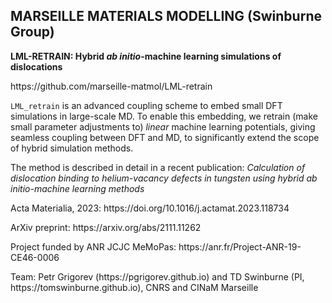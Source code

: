 ## MARSEILLE MATERIALS MODELLING (Swinburne Group)

<p><b>LML-RETRAIN: Hybrid <i>ab initio</i>-machine learning simulations of dislocations</b></p>
https://github.com/marseille-matmol/LML-retrain
<p>
  <code>LML_retrain</code> is an advanced coupling scheme to embed small DFT simulations in large-scale MD.
      To enable this embedding, we retrain (make small parameter adjustments to) <i>linear</i> machine learning potentials,
      giving seamless coupling between DFT and MD, to significantly extend the scope of hybrid simulation methods.</p>
      The method is described in detail in a recent publication:
<i>Calculation of dislocation binding to helium-vacancy defects in tungsten using hybrid ab initio-machine learning methods</i>
      <p> Acta Materialia, 2023: https://doi.org/10.1016/j.actamat.2023.118734</p>
      <p> ArXiv preprint: https://arxiv.org/abs/2111.11262</p>
      <p>Project funded by ANR JCJC MeMoPas: https://anr.fr/Project-ANR-19-CE46-0006</p>
      <p>Team: Petr Grigorev (https://pgrigorev.github.io) and TD Swinburne (PI, https://tomswinburne.github.io), CNRS and CINaM Marseille</p>
